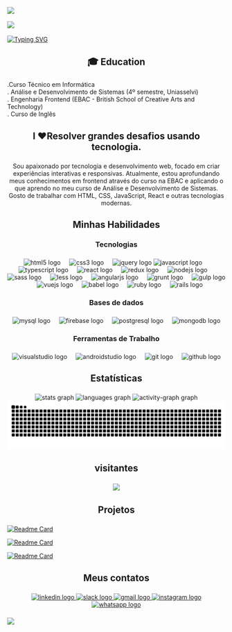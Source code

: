 ![](assets/Bottom_up.svg)



![](./src/header_.png)



  [![Typing SVG](https://readme-typing-svg.herokuapp.com?color=%2336BCF7&center=true&vCenter=true&width=400&lines=Hi+there+👋,+Eu+sou+Marcelo+Benites;+Bem-vindo+ao+Meu+Perfil!;Sempre+aprendendo+coisas+novas+;Entusiasta+de+aprendizado+de+máquina+;Membro+da+comunidade+Slack)](https://git.io/typing-svg) 





###

<h2 align="center">🎓 Education</h2>

###

<p align="left">.Curso Técnico em Informática<br>. Análise e Desenvolvimento de Sistemas (4º semestre, Uniasselvi)<br>. Engenharia Frontend (EBAC - British School of Creative Arts and Technology)<br> . Curso de Inglês</p>

###

<h2 align="center">I ❤️Resolver grandes desafios usando tecnologia.</h2>

###

<p align="center">Sou apaixonado por tecnologia e desenvolvimento web, focado em criar experiências interativas e responsivas. Atualmente, estou aprofundando meus conhecimentos em frontend através do curso na EBAC e aplicando o que aprendo no meu curso de Análise e Desenvolvimento de Sistemas. Gosto de trabalhar com HTML, CSS, JavaScript, React e outras tecnologias modernas.</p>

###

###

<h2 align="center">Minhas Habilidades</h2>

###

<h3 align="center">Tecnologias</h3>

###

<div align="center">
  <img src="https://cdn.jsdelivr.net/gh/devicons/devicon/icons/html5/html5-original.svg" height="40" alt="html5 logo"  />
  <img width="12" />
  <img src="https://cdn.jsdelivr.net/gh/devicons/devicon/icons/css3/css3-original.svg" height="40" alt="css3 logo"  />
  <img width="12" />
  <img src="https://cdn.jsdelivr.net/gh/devicons/devicon/icons/jquery/jquery-original.svg" height="40" alt="jquery logo"  />
  <img src="https://cdn.jsdelivr.net/gh/devicons/devicon/icons/javascript/javascript-original.svg" height="40" alt="javascript logo"  />
  <img width="12" />
  <img src="https://cdn.jsdelivr.net/gh/devicons/devicon/icons/typescript/typescript-original.svg" height="40" alt="typescript logo"  />
  <img width="12" />
  <img src="https://cdn.jsdelivr.net/gh/devicons/devicon/icons/react/react-original.svg" height="40" alt="react logo"  />
  <img width="12" />
  <img src="https://cdn.jsdelivr.net/gh/devicons/devicon/icons/redux/redux-original.svg" height="40" alt="redux logo"  />
  <img width="12" />
  <img src="https://cdn.jsdelivr.net/gh/devicons/devicon/icons/nodejs/nodejs-original.svg" height="40" alt="nodejs logo"  />
  <img width="12" />
  <img src="https://cdn.jsdelivr.net/gh/devicons/devicon/icons/sass/sass-original.svg" height="40" alt="sass logo"  />
  <img width="12" />
  <img src="https://cdn.jsdelivr.net/gh/devicons/devicon/icons/less/less-plain-wordmark.svg" height="40" alt="less logo"  />
  <img width="12" />
  <img src="https://cdn.jsdelivr.net/gh/devicons/devicon/icons/angularjs/angularjs-original.svg" height="40" alt="angularjs logo"  />
  <img width="12" />
  <img src="https://cdn.jsdelivr.net/gh/devicons/devicon/icons/grunt/grunt-original.svg" height="40" alt="grunt logo"  />
  <img width="12" />
  <img src="https://cdn.jsdelivr.net/gh/devicons/devicon/icons/gulp/gulp-plain.svg" height="40" alt="gulp logo"  />
  <img width="12" />
  <img src="https://cdn.jsdelivr.net/gh/devicons/devicon/icons/vuejs/vuejs-original.svg" height="40" alt="vuejs logo"  />
  <img width="12" />
  <img src="https://cdn.jsdelivr.net/gh/devicons/devicon/icons/babel/babel-original.svg" height="40" alt="babel logo"  />
  <img width="12" />
  <img src="https://cdn.jsdelivr.net/gh/devicons/devicon/icons/ruby/ruby-original.svg" height="40" alt="ruby logo"  />
  <img width="12" />
  <img src="https://cdn.jsdelivr.net/gh/devicons/devicon/icons/rails/rails-original-wordmark.svg" height="40" alt="rails logo"  />

###
</div>

###

###

<h3 align="center">Bases de dados</h3>

###

<div align="center">
  <img src="https://cdn.jsdelivr.net/gh/devicons/devicon/icons/mysql/mysql-original.svg" height="40" alt="mysql logo"  />
  <img width="12" />
  <img src="https://cdn.jsdelivr.net/gh/devicons/devicon/icons/firebase/firebase-plain.svg" height="40" alt="firebase logo"  />
  <img width="12" />
  <img src="https://cdn.jsdelivr.net/gh/devicons/devicon/icons/postgresql/postgresql-original.svg" height="40" alt="postgresql logo"  />
  <img width="12" />
  <img src="https://cdn.jsdelivr.net/gh/devicons/devicon/icons/mongodb/mongodb-original.svg" height="40" alt="mongodb logo"  />
</div>

###

###


<h3 align="center">Ferramentas de Trabalho</h3>

###

<div align="center">
  <img src="https://cdn.jsdelivr.net/gh/devicons/devicon/icons/visualstudio/visualstudio-plain.svg" height="40" alt="visualstudio logo"  />
  <img width="12" />
  <img src="https://cdn.jsdelivr.net/gh/devicons/devicon/icons/androidstudio/androidstudio-original.svg" height="40" alt="androidstudio logo"  />
  <img width="12" />
  <img src="https://cdn.jsdelivr.net/gh/devicons/devicon/icons/git/git-original.svg" height="40" alt="git logo"  />
  <img width="12" />
  <img src="https://cdn.jsdelivr.net/gh/devicons/devicon/icons/github/github-original.svg" height="40" alt="github logo"  />
</div>

###

###

<h2 align="center">Estatísticas</h2>

###


<div align="center">
  <img src="https://github-readme-stats.vercel.app/api?username=omarcelobenites&hide_title=false&hide_rank=false&show_icons=true&include_all_commits=true&count_private=true&disable_animations=false&theme=dracula&locale=en&hide_border=false&order=1" height="150" alt="stats graph"  />
  <img src="https://github-readme-stats.vercel.app/api/top-langs?username=omarcelobenites&locale=en&hide_title=false&layout=compact&card_width=320&langs_count=5&theme=dracula&hide_border=false&order=2" height="150" alt="languages graph"  />
  <img src="https://github-readme-activity-graph.vercel.app/graph?username=omarcelobenites&radius=16&theme=dracula&area=true&order=5" height="300" alt="activity-graph graph"  />
</div>
 <img src="https://raw.githubusercontent.com/omarcelobenites/omarcelobenites/output/snake.svg" alt="Snake animation" />

###

###

<h2 align="center">visitantes</h2>

###

<div align="center">
  <img src="https://profile-counter.glitch.me/omarcelobenites/count.svg?"  />
</div>

###

###

<h2 align="center">Projetos</h2>

###
 
[![Readme Card](https://github-readme-stats.vercel.app/api/pin/?username=omarcelobenites&repo=clone_disneyplus&theme=dracula)](
https://clone-disneyplus-91kz.vercel.app/)

 [![Readme Card](https://github-readme-stats.vercel.app/api/pin/?username=omarcelobenites&repo=ebac_ex_happy_birthday&theme=dracula)](https://ebac-ex-happy-birday.vercel.app/)

[![Readme Card](https://github-readme-stats.vercel.app/api/pin/?username=omarcelobenites&repo=agencia_vizen&theme=dracula)]()






###

<h2 align="center">Meus contatos</h2>

###

<div align="center">
  <a href="https://www.linkedin.com/in/marcelolbenites/" target="_blank">
    <img src="https://raw.githubusercontent.com/maurodesouza/profile-readme-generator/master/src/assets/icons/social/linkedin/default.svg" width="52" height="40" alt="linkedin logo"  />
  </a>
  <a href="https://slack.com/intl/pt-br/" target="_blank">
    <img src="https://raw.githubusercontent.com/maurodesouza/profile-readme-generator/master/src/assets/icons/social/slack/default.svg" width="52" height="40" alt="slack logo"  />
  </a>
  <a href="https://mail.google.com/mail/marcelofelixbenites1985@gmail.com" target="_blank">
    <img src="https://raw.githubusercontent.com/maurodesouza/profile-readme-generator/master/src/assets/icons/social/gmail/default.svg" width="52" height="40" alt="gmail logo"  />
  </a>
  <a href="https://www.instagram.com/marcelofelixbenites/" target="_blank">
    <img src="https://raw.githubusercontent.com/maurodesouza/profile-readme-generator/master/src/assets/icons/social/instagram/default.svg" width="52" height="40" alt="instagram logo"  />
  </a>
  <a href="https://bit.ly/4fad3tt" target="_blank">
    <img src="https://raw.githubusercontent.com/maurodesouza/profile-readme-generator/master/src/assets/icons/social/whatsapp/default.svg" width="52" height="40" alt="whatsapp logo"  />
  </a>
</div>

###

![](assets/Bottom_down.svg)
